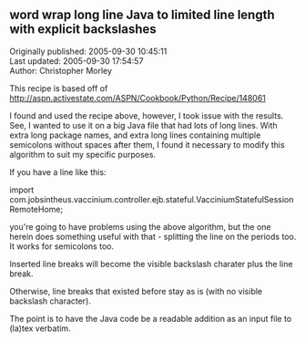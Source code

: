 ## word wrap long line Java to limited line length with explicit backslashes  
Originally published: 2005-09-30 10:45:11  
Last updated: 2005-09-30 17:54:57  
Author: Christopher Morley  
  
This recipe is based off of
http://aspn.activestate.com/ASPN/Cookbook/Python/Recipe/148061

I found and used the recipe above, however, I took issue with the results.  See, I wanted to use it on a big Java file that had lots of long lines.  With extra long package names, and extra long lines containing multiple semicolons without spaces after them, I found it necessary to modify this algorithm to suit my specific purposes.

If you have a line like this:

import com.jobsintheus.vaccinium.controller.ejb.stateful.VacciniumStatefulSessionRemoteHome;

you're going to have problems using the above algorithm, but the one herein does something useful with that - splitting the line on the periods too.  It works for semicolons too.

Inserted line breaks will become the visible backslash charater plus the line break.

Otherwise, line breaks that existed before stay as is (with no visible backslash character).

The point is to have the Java code be a readable addition as an input file to (la)tex verbatim.
